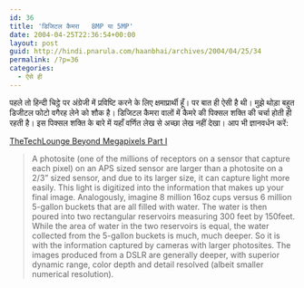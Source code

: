 ```yaml
---
id: 36
title: 'डिजिटल कैमरा   8MP या 5MP'
date: 2004-04-25T22:36:54+00:00
layout: post
guid: http://hindi.pnarula.com/haanbhai/archives/2004/04/25/34
permalink: /?p=36
categories:
  - ऐसे ही
---
```

पहले तो हिन्दी चिट्ठे पर अंग्रेजी में प्रविष्टि करने के लिए क्षमाप्रार्थी हूँ। पर बात ही ऐसी है थी। मुझे थोड़ा बहुत डिजीटल फोटो वगैरह लेने को शौक है। डिजिटल कैमरा वालों में कैमरे की पिक्सल शक्ति की चर्चा होती ही रहती है। इस पिक्सल शक्ति के बारे में यहाँ वर्णित लेख से अच्छा लेख नहीं देखा। आप भी ज्ञानवर्धन करें:

[TheTechLounge   Beyond Megapixels   Part I](http://www.thetechlounge.com/article.php?directory=beyond_megapixels_part_1 "TheTechLounge - Beyond Megapixels - Part I")

> A photosite (one of the millions of receptors on a sensor that capture each pixel) on an APS sized sensor are larger than a photosite on a 2/3” sized sensor, and due to its larger size, it can capture light more easily. This light is digitized into the information that makes up your final image. Analogously, imagine 8 million 16oz cups versus 6 million 5-gallon buckets that are all filled with water. The water is then poured into two rectangular reservoirs measuring 300 feet by 150feet. While the area of water in the two reservoirs is equal, the water collected from the 5-gallon buckets is much, much deeper. So it is with the information captured by cameras with larger photosites. The images produced from a DSLR are generally deeper, with superior dynamic range, color depth and detail resolved (albeit smaller numerical resolution).
